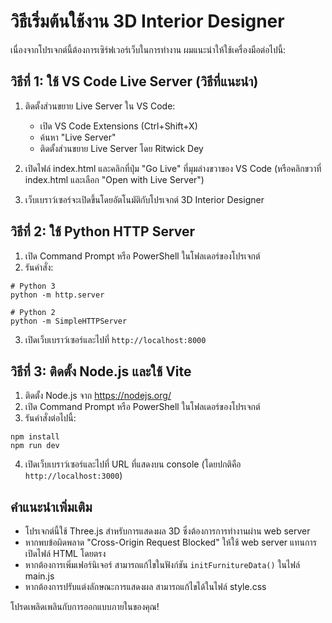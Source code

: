 # วิธีเริ่มต้นใช้งาน 3D Interior Designer

เนื่องจากโปรเจกต์นี้ต้องการเซิร์ฟเวอร์เว็บในการทำงาน ผมแนะนำให้ใช้เครื่องมือต่อไปนี้:

## วิธีที่ 1: ใช้ VS Code Live Server (วิธีที่แนะนำ)

1. ติดตั้งส่วนขยาย Live Server ใน VS Code:
   - เปิด VS Code Extensions (Ctrl+Shift+X)
   - ค้นหา "Live Server"
   - ติดตั้งส่วนขยาย Live Server โดย Ritwick Dey

2. เปิดไฟล์ index.html และคลิกที่ปุ่ม "Go Live" ที่มุมล่างขวาของ VS Code
   (หรือคลิกขวาที่ index.html และเลือก "Open with Live Server")

3. เว็บเบราว์เซอร์จะเปิดขึ้นโดยอัตโนมัติกับโปรเจกต์ 3D Interior Designer

## วิธีที่ 2: ใช้ Python HTTP Server

1. เปิด Command Prompt หรือ PowerShell ในโฟลเดอร์ของโปรเจกต์
2. รันคำสั่ง:

```
# Python 3
python -m http.server

# Python 2
python -m SimpleHTTPServer
```

3. เปิดเว็บเบราว์เซอร์และไปที่ `http://localhost:8000`

## วิธีที่ 3: ติดตั้ง Node.js และใช้ Vite

1. ติดตั้ง Node.js จาก https://nodejs.org/
2. เปิด Command Prompt หรือ PowerShell ในโฟลเดอร์ของโปรเจกต์
3. รันคำสั่งต่อไปนี้:

```
npm install
npm run dev
```

4. เปิดเว็บเบราว์เซอร์และไปที่ URL ที่แสดงบน console (โดยปกติคือ `http://localhost:3000`)

## คำแนะนำเพิ่มเติม

- โปรเจกต์นี้ใช้ Three.js สำหรับการแสดงผล 3D ซึ่งต้องการการทำงานผ่าน web server
- หากพบข้อผิดพลาด "Cross-Origin Request Blocked" ให้ใช้ web server แทนการเปิดไฟล์ HTML โดยตรง
- หากต้องการเพิ่มเฟอร์นิเจอร์ สามารถแก้ไขในฟังก์ชัน `initFurnitureData()` ในไฟล์ main.js
- หากต้องการปรับแต่งลักษณะการแสดงผล สามารถแก้ไขได้ในไฟล์ style.css

โปรดเพลิดเพลินกับการออกแบบภายในของคุณ!
